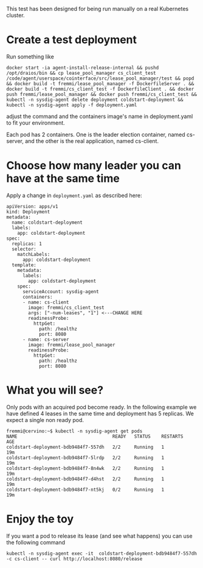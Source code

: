 This test has been designed for being run manually on a real Kubernetes cluster.

# Create a test deployment

Run something like 

```
docker start -ia agent-install-release-internal && pushd /opt/draios/bin && cp lease_pool_manager cs_client_test /code/agent/userspace/cointerface/src/lease_pool_manager/test && popd && docker build -t fremmi/lease_pool_manager -f DockerfileServer . && docker build -t fremmi/cs_client_test -f DockerfileClient . && docker push fremmi/lease_pool_manager && docker push fremmi/cs_client_test && kubectl -n sysdig-agent delete deployment coldstart-deployment && kubectl -n sysdig-agent apply -f deployment.yaml
```

adjust the command and the containers image's name in deployment.yaml to fit your environment.


Each pod has 2 containers. One is the leader election container, named cs-server, and the other is the real application, named cs-client.

# Choose how many leader you can have at the same time

Apply a change in `deployment.yaml` as described here:

```
apiVersion: apps/v1
kind: Deployment
metadata:
  name: coldstart-deployment
  labels:
    app: coldstart-deployment
spec:
  replicas: 1
  selector:
    matchLabels:
      app: coldstart-deployment
  template:
    metadata:
      labels:
        app: coldstart-deployment
    spec:
      serviceAccount: sysdig-agent
      containers:
      - name: cs-client
        image: fremmi/cs_client_test
        args: ["-num-leases", "1"] <---CHANGE HERE
        readinessProbe:
          httpGet:
            path: /healthz
            port: 8080
      - name: cs-server
        image: fremmi/lease_pool_manager
        readinessProbe:
          httpGet:
            path: /healthz
            port: 8080
```


# What you will see?
Only pods with an acquired pod become ready. In the following example we have defined 4 leases in the same time and deployment has 5 replicas. We expect a single non ready pod.

```
fremmi@cervino:~$ kubectl -n sysdig-agent get pods
NAME                                   READY   STATUS    RESTARTS   AGE
coldstart-deployment-bdb9484f7-557dh   2/2     Running   1          19m
coldstart-deployment-bdb9484f7-5lrdp   2/2     Running   1          19m
coldstart-deployment-bdb9484f7-8n4wk   2/2     Running   1          19m
coldstart-deployment-bdb9484f7-d4hst   2/2     Running   1          19m
coldstart-deployment-bdb9484f7-nt5kj   0/2     Running   1          19m

```

# Enjoy the toy

If you want a pod to release its lease (and see what happens) you can use the following command

```
kubectl -n sysdig-agent exec -it  coldstart-deployment-bdb9484f7-557dh -c cs-client -- curl http://localhost:8080/release
```
